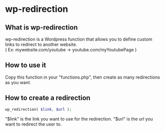 # wp-redirection
## What is wp-redirection
wp-redirection is a Wordpress function that allows you to define custom links to redirect to another website.   
( Ex: mywebsite.com/youtube -> youtube.com/myYoutubePage )
## How to use it
Copy this function in your "functions.php", then create as many redirections as you want.
## How to create a redirection
```php
wp_redirection( $link, $url );
```
"$link" is the link you want to use for the redirection.  
"$url" is the url you want to redirect the user to.